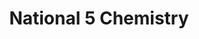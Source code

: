 ---
layout: content
title: National 5 Chemistry
subject: Chemistry
level: National 5
permalink: /chemistry/national5
hero: Higher Chemistry Resources
subtext: Materials for the study of N5 SQA Chemistry courses.
tables:
  - title: N5 Self-Evaluation
    id: n5selfevaluation
    cols:
      - heading: '#'
      - heading: File
      - heading: Link
  - title: SQA Past Papers - N5
    id: sqapastpapersn5
    cols:
      - heading: Year
      - heading: Past Paper
      - heading: JABchem Marking Scheme
      - heading: SQA Marking Scheme
  - title: SQA Past Papers - Int 2
    id: sqapastpapersint2
    cols:
      - heading: Year
      - heading: Past Paper
      - heading: JABchem Marking Scheme
      - heading: SQA Marking Scheme
  - title: SQA Past Papers - Standard Grade (Credit)
    id: sqapastpapersstandardgradecredit
    cols:
      - heading: Year
      - heading: Past Paper
      - heading: JABchem Marking Scheme
      - heading: SQA Marking Scheme
  - title: SQA Past Papers - Standard Grade (General)
    id: sqapastpapersstandardgradegeneral
    cols:
      - heading: Year
      - heading: Past Paper
      - heading: JABchem Marking Scheme
      - heading: SQA Marking Scheme
  - title: N5 Exercises
    id: n5exercises
    cols:
      - heading: '#'
      - heading: Unit
      - heading: Exercises
---
